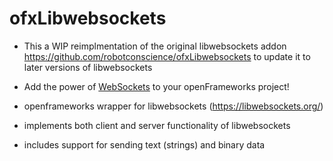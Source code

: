# ofxLibwebsockets
* This a WIP reimplmentation of the original libwebsockets addon https://github.com/robotconscience/ofxLibwebsockets to update it to later versions of libwebsockets

* Add the power of [WebSockets](http://www.websocket.org/) to your openFrameworks project!
* openframeworks wrapper for libwebsockets (https://libwebsockets.org/) 
* implements both client and server functionality of libwebsockets
* includes support for sending text (strings) and binary data



